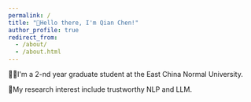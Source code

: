 ```yaml
---
permalink: /
title: "👏Hello there, I'm Qian Chen!"
author_profile: true
redirect_from: 
  - /about/
  - /about.html
---
```


👨‍💻I'm a 2-nd year graduate student at the East China Normal University.

🔬My research interest include trustworthy NLP and LLM.
